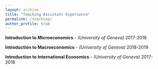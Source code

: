 ```yaml
---
layout: archive
title: "Teaching Assistant Experience"
permalink: /teaching/
author_profile: true
---
```


**Introduction to Microeconomics** - *(University of Geneva)*
2017-2018

**Introduction to Macroeconomics** - *(University of Geneva)*
2018-2019

**Introduction to International Economics** - *(University of Geneva)*
2017-2018
